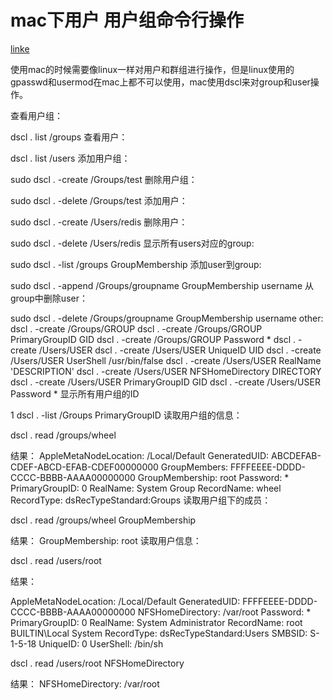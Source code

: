 # mac下用户 用户组命令行操作

[linke](http://www.cnblogs.com/zhuiluoyu/p/5455919.html)

使用mac的时候需要像linux一样对用户和群组进行操作，但是linux使用的gpasswd和usermod在mac上都不可以使用，mac使用dscl来对group和user操作。

查看用户组：

dscl . list /groups
 查看用户：

dscl . list /users
 添加用户组：

sudo dscl . -create /Groups/test
 删除用户组：

sudo dscl . -delete /Groups/test
 添加用户：

sudo dscl .  -create /Users/redis
 删除用户：

sudo dscl . -delete /Users/redis
 显示所有users对应的group:

sudo dscl . -list /groups GroupMembership
 添加user到group:

sudo dscl . -append /Groups/groupname GroupMembership username
从group中删除user：

sudo dscl . -delete /Groups/groupname GroupMembership username
 other:
dscl . -create /Groups/GROUP
dscl . -create /Groups/GROUP PrimaryGroupID GID
dscl . -create /Groups/GROUP Password \*
dscl . -create /Users/USER
dscl . -create /Users/USER UniqueID UID
dscl . -create /Users/USER UserShell /usr/bin/false
dscl . -create /Users/USER RealName 'DESCRIPTION'
dscl . -create /Users/USER NFSHomeDirectory DIRECTORY
dscl . -create /Users/USER PrimaryGroupID GID
dscl . -create /Users/USER Password \*
 显示所有用户组的ID

1
dscl . -list /Groups PrimaryGroupID
 读取用户组的信息：

dscl . read /groups/wheel
 
结果：
AppleMetaNodeLocation: /Local/Default
GeneratedUID: ABCDEFAB-CDEF-ABCD-EFAB-CDEF00000000
GroupMembers: FFFFEEEE-DDDD-CCCC-BBBB-AAAA00000000
GroupMembership: root
Password: *
PrimaryGroupID: 0
RealName:
 System Group
RecordName: wheel
RecordType: dsRecTypeStandard:Groups
 读取用户组下的成员：

dscl . read /groups/wheel GroupMembership
 
结果：
GroupMembership: root
 读取用户信息：

dscl . read /users/root
 
结果：
 
AppleMetaNodeLocation: /Local/Default
GeneratedUID: FFFFEEEE-DDDD-CCCC-BBBB-AAAA00000000
NFSHomeDirectory: /var/root
Password: *
PrimaryGroupID: 0
RealName:
 System Administrator
RecordName:
 root
 BUILTIN\Local System
RecordType: dsRecTypeStandard:Users
SMBSID: S-1-5-18
UniqueID: 0
UserShell: /bin/sh
 
dscl . read /users/root NFSHomeDirectory
 
结果：
NFSHomeDirectory: /var/root
